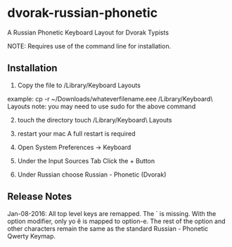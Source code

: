 # dvorak-russian-phonetic
A Russian Phonetic Keyboard Layout for Dvorak Typists

NOTE: Requires use of the command line for installation.

## Installation

1. Copy the file to /Library/Keyboard Layouts

example: cp -r ~/Downloads/whateverfilename.eee /Library/Keyboard\ Layouts
note: you may need to use sudo for the above command

2. touch the directory
touch /Library/Keyboard\ Layouts

3. restart your mac
A full restart is required

4. Open System Preferences -> Keyboard
5. Under the Input Sources Tab Click the + Button
6. Under Russian choose Russian - Phonetic (Dvorak)

## Release Notes

Jan-08-2016: All top level keys are remapped. The ` is missing. With the option modifier, only yo ê is mapped to option-e. The rest of the option and other characters remain the same as the standard Russian - Phonetic Qwerty Keymap.

